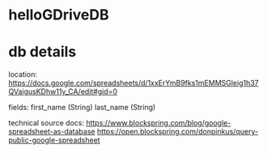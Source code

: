 # helloGDriveDB

# db details
location:
https://docs.google.com/spreadsheets/d/1xxErYmB9fks1mEMMSGleig1h37QVaigusKDhw11y_CA/edit#gid=0

fields:
first_name (String)
last_name (String)

technical source docs:
https://www.blockspring.com/blog/google-spreadsheet-as-database
https://open.blockspring.com/donpinkus/query-public-google-spreadsheet
